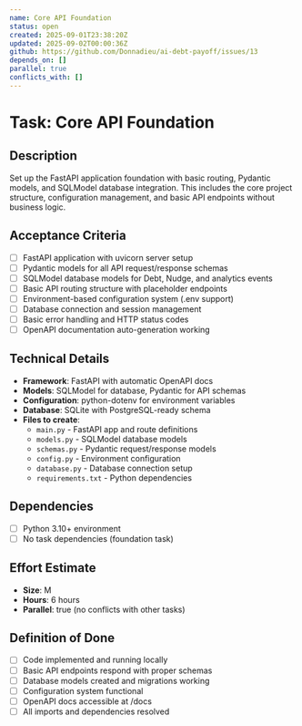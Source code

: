 ```yaml
---
name: Core API Foundation
status: open
created: 2025-09-01T23:38:20Z
updated: 2025-09-02T00:00:36Z
github: https://github.com/Donnadieu/ai-debt-payoff/issues/13
depends_on: []
parallel: true
conflicts_with: []
---
```


# Task: Core API Foundation

## Description

Set up the FastAPI application foundation with basic routing, Pydantic models, and SQLModel database integration. This includes the core project structure, configuration management, and basic API endpoints without business logic.

## Acceptance Criteria

- [ ] FastAPI application with uvicorn server setup
- [ ] Pydantic models for all API request/response schemas
- [ ] SQLModel database models for Debt, Nudge, and analytics events
- [ ] Basic API routing structure with placeholder endpoints
- [ ] Environment-based configuration system (.env support)
- [ ] Database connection and session management
- [ ] Basic error handling and HTTP status codes
- [ ] OpenAPI documentation auto-generation working

## Technical Details

- **Framework**: FastAPI with automatic OpenAPI docs
- **Models**: SQLModel for database, Pydantic for API schemas
- **Configuration**: python-dotenv for environment variables
- **Database**: SQLite with PostgreSQL-ready schema
- **Files to create**:
  - `main.py` - FastAPI app and route definitions
  - `models.py` - SQLModel database models
  - `schemas.py` - Pydantic request/response models
  - `config.py` - Environment configuration
  - `database.py` - Database connection setup
  - `requirements.txt` - Python dependencies

## Dependencies

- [ ] Python 3.10+ environment
- [ ] No task dependencies (foundation task)

## Effort Estimate

- **Size**: M
- **Hours**: 6 hours
- **Parallel**: true (no conflicts with other tasks)

## Definition of Done

- [ ] Code implemented and running locally
- [ ] Basic API endpoints respond with proper schemas
- [ ] Database models created and migrations working
- [ ] Configuration system functional
- [ ] OpenAPI docs accessible at /docs
- [ ] All imports and dependencies resolved
